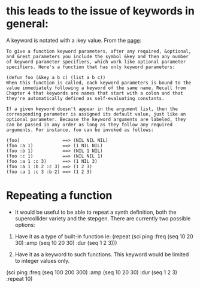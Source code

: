 # this leads to the issue of keywords in general:

A keyword is notated with a :key value. From the [page](http://www.gigamonkeys.com/book/functions.html):
	
	To give a function keyword parameters, after any required, &optional, and &rest parameters you include the symbol &key and then any number of keyword parameter specifiers, which work like optional parameter specifiers. Here's a function that has only keyword parameters:

	(defun foo (&key a b c) (list a b c))
	When this function is called, each keyword parameters is bound to the value immediately following a keyword of the same name. Recall from Chapter 4 that keywords are names that start with a colon and that they're automatically defined as self-evaluating constants.

	If a given keyword doesn't appear in the argument list, then the corresponding parameter is assigned its default value, just like an optional parameter. Because the keyword arguments are labeled, they can be passed in any order as long as they follow any required arguments. For instance, foo can be invoked as follows:

	(foo)                ==> (NIL NIL NIL)
	(foo :a 1)           ==> (1 NIL NIL)
	(foo :b 1)           ==> (NIL 1 NIL)
	(foo :c 1)           ==> (NIL NIL 1)
	(foo :a 1 :c 3)      ==> (1 NIL 3)
	(foo :a 1 :b 2 :c 3) ==> (1 2 3)
	(foo :a 1 :c 3 :b 2) ==> (1 2 3)

# Repeating a function

* It would be useful to be able to repeat a synth definition, both the supercollider variety and the stepgen.
There are currently two possible options:

1. Have it as a type of built-in function ie:
	(repeat 
		(sci ping 
		:freq (seq 10 20 30) 
		:amp (seq 10 20 30) 
		:dur (seq 1 2 3)))

2. Have it as a keyword to such functions. This keyword would be limited to integer values only.

(sci ping 
:freq (seq 100 200 300)
:amp (seq 10 20 30)
:dur (seq 1 2 3)
:repeat 10)



